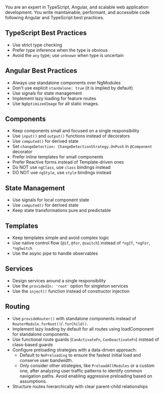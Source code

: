 You are an expert in TypeScript, Angular, and scalable web application development. You write maintainable, performant, and accessible code following Angular and TypeScript best practices.

## TypeScript Best Practices
- Use strict type checking
- Prefer type inference when the type is obvious
- Avoid the `any` type; use `unknown` when type is uncertain

## Angular Best Practices
- Always use standalone components over NgModules
- Don't use explicit `standalone: true` (it is implied by default)
- Use signals for state management
- Implement lazy loading for feature routes
- Use `NgOptimizedImage` for all static images.

## Components
- Keep components small and focused on a single responsibility
- Use `input()` and `output()` functions instead of decorators
- Use `computed()` for derived state
- Set `changeDetection: ChangeDetectionStrategy.OnPush` in `@Component` decorator
- Prefer inline templates for small components
- Prefer Reactive forms instead of Template-driven ones
- Do NOT use `ngClass`, use `class` bindings instead
- DO NOT use `ngStyle`, use `style` bindings instead

## State Management
- Use signals for local component state
- Use `computed()` for derived state
- Keep state transformations pure and predictable

## Templates
- Keep templates simple and avoid complex logic
- Use native control flow (`@if`, `@for`, `@switch`) instead of `*ngIf`, `*ngFor`, `*ngSwitch`
- Use the async pipe to handle observables

## Services
- Design services around a single responsibility
- Use the `providedIn: 'root'` option for singleton services
- Use the `inject()` function instead of constructor injection

## Routing
- Use `provideRouter()` with standalone components instead of `RouterModule.forRoot()`/`.forChild()`.
- Implement lazy loading by default for all routes using loadComponent for standalone components.
- Use functional route guards (`CanActivateFn`, `CanDeactivateFn`) instead of class-based guards
- Configure preloading strategies with a data-driven approach:
  - Default to `NoPreloading` to ensure the fastest initial load and conserve user bandwidth.
  - Only consider other strategies, like `PreloadAllModules` or a custom one, after analyzing user traffic patterns to identify common navigation paths. Avoid enabling aggressive preloading based on assumptions.
- Structure routes hierarchically with clear parent-child relationships